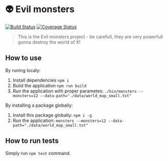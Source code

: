 # :alien: Evil monsters

[![Build Status](https://travis-ci.com/qcumbeer/monsters.svg?branch=master)](https://travis-ci.com/Qcumbeer/monsters)
[![Coverage Status](https://coveralls.io/repos/github/Qcumbeer/monsters/badge.svg)](https://coveralls.io/github/Qcumbeer/monsters)

> This is the Evil monsters project - be carefull, they are very powerfull gonna destroy the world of X!

## How to use

By runing localy:
1. Install dependencies `npm i`
2. Build the application `npm run build`
3. Run the application with proper parametes: `./bin/monsters --monsters=12 --data-path="./data/world_map_small.txt"`

By installing a package globally:
1. Install this package globally: `npm i -g`
2. Run the application: `monsters --monsters=12 --data-path="./data/world_map_small.txt"`

## How to run tests

Simply run `npm test` command.
